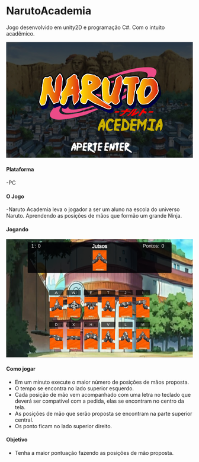# NarutoAcademia
Jogo desenvolvido em unity2D e programação C#. Com o intuito acadêmico.

![NarutoAcademiaMenu](https://github.com/NaejNunes/NarutoAcademia/blob/master/Imagens/NarutoAcademiaMenu.png?raw=true)

#### Plataforma
-PC

#### O Jogo
-Naruto Academia leva o jogador a ser um aluno na escola do universo Naruto. Aprendendo as posições de mãos que formão um grande Ninja.

#### Jogando
![GamePlay](https://github.com/NaejNunes/NarutoAcademia/blob/master/Imagens/GamePlay.png?raw=true)

#### Como jogar
- Em um minuto execute o maior número de posições de mãos proposta.
- O tempo se encontra no lado superior esquerdo.
- Cada posição de mão vem acompanhado com uma letra no teclado que deverá ser compativel com a pedida, elas se encontram no centro da tela.
- As posições de mão que serão proposta se encontram na parte superior central.
- Os ponto ficam no lado superior direito.

#### Objetivo
- Tenha a maior pontuação fazendo as posições de mão proposta.

